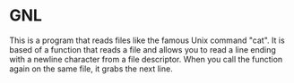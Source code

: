 # GNL
This is a program that reads files like the famous Unix command "cat". 
It is based of a function that reads a file and allows you to read a line ending with a newline character from a file descriptor. When you call the function again on the same file, it grabs the next line.
